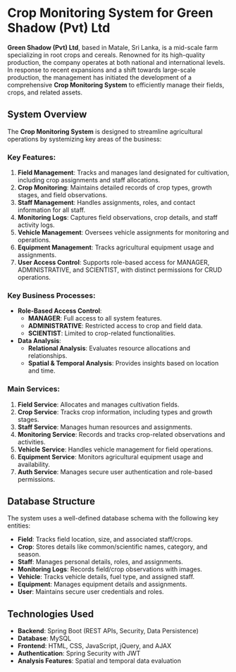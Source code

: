 # Crop Monitoring System for Green Shadow (Pvt) Ltd

**Green Shadow (Pvt) Ltd**, based in Matale, Sri Lanka, is a mid-scale farm specializing in root crops and cereals. Renowned for its high-quality production, the company operates at both national and international levels. In response to recent expansions and a shift towards large-scale production, the management has initiated the development of a comprehensive **Crop Monitoring System** to efficiently manage their fields, crops, and related assets.

## System Overview

The **Crop Monitoring System** is designed to streamline agricultural operations by systemizing key areas of the business:

### Key Features:
1. **Field Management**: Tracks and manages land designated for cultivation, including crop assignments and staff allocations.
2. **Crop Monitoring**: Maintains detailed records of crop types, growth stages, and field observations.
3. **Staff Management**: Handles assignments, roles, and contact information for all staff.
4. **Monitoring Logs**: Captures field observations, crop details, and staff activity logs.
5. **Vehicle Management**: Oversees vehicle assignments for monitoring and operations.
6. **Equipment Management**: Tracks agricultural equipment usage and assignments.
7. **User Access Control**: Supports role-based access for MANAGER, ADMINISTRATIVE, and SCIENTIST, with distinct permissions for CRUD operations.

### Key Business Processes:
- **Role-Based Access Control**:
    - **MANAGER**: Full access to all system features.
    - **ADMINISTRATIVE**: Restricted access to crop and field data.
    - **SCIENTIST**: Limited to crop-related functionalities.
- **Data Analysis**:
    - **Relational Analysis**: Evaluates resource allocations and relationships.
    - **Spatial & Temporal Analysis**: Provides insights based on location and time.

### Main Services:
1. **Field Service**: Allocates and manages cultivation fields.
2. **Crop Service**: Tracks crop information, including types and growth stages.
3. **Staff Service**: Manages human resources and assignments.
4. **Monitoring Service**: Records and tracks crop-related observations and activities.
5. **Vehicle Service**: Handles vehicle management for field operations.
6. **Equipment Service**: Monitors agricultural equipment usage and availability.
7. **Auth Service**: Manages secure user authentication and role-based permissions.

## Database Structure

The system uses a well-defined database schema with the following key entities:

- **Field**: Tracks field location, size, and associated staff/crops.
- **Crop**: Stores details like common/scientific names, category, and season.
- **Staff**: Manages personal details, roles, and assignments.
- **Monitoring Logs**: Records field/crop observations with images.
- **Vehicle**: Tracks vehicle details, fuel type, and assigned staff.
- **Equipment**: Manages equipment details and assignments.
- **User**: Maintains secure user credentials and roles.

## Technologies Used

- **Backend**: Spring Boot (REST APIs, Security, Data Persistence)
- **Database**: MySQL
- **Frontend**: HTML, CSS, JavaScript, jQuery, and AJAX
- **Authentication**: Spring Security with JWT
- **Analysis Features**: Spatial and temporal data evaluation